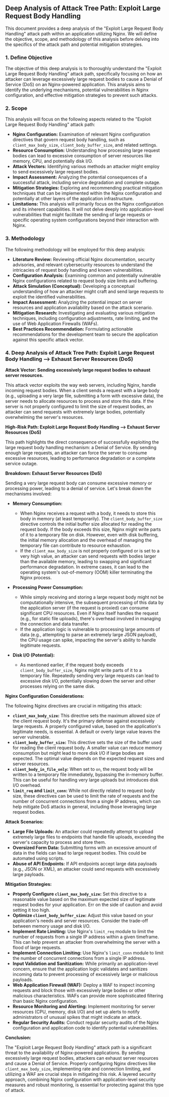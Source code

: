 ## Deep Analysis of Attack Tree Path: Exploit Large Request Body Handling

This document provides a deep analysis of the "Exploit Large Request Body Handling" attack path within an application utilizing Nginx. We will define the objective, scope, and methodology of this analysis before delving into the specifics of the attack path and potential mitigation strategies.

### 1. Define Objective

The objective of this deep analysis is to thoroughly understand the "Exploit Large Request Body Handling" attack path, specifically focusing on how an attacker can leverage excessively large request bodies to cause a Denial of Service (DoS) on an Nginx-powered application. This analysis aims to identify the underlying mechanisms, potential vulnerabilities in Nginx configuration, and effective mitigation strategies to prevent such attacks.

### 2. Scope

This analysis will focus on the following aspects related to the "Exploit Large Request Body Handling" attack path:

* **Nginx Configuration:** Examination of relevant Nginx configuration directives that govern request body handling, such as `client_max_body_size`, `client_body_buffer_size`, and related settings.
* **Resource Consumption:** Understanding how processing large request bodies can lead to excessive consumption of server resources like memory, CPU, and potentially disk I/O.
* **Attack Vectors:** Identifying various methods an attacker might employ to send excessively large request bodies.
* **Impact Assessment:** Analyzing the potential consequences of a successful attack, including service degradation and complete outage.
* **Mitigation Strategies:**  Exploring and recommending practical mitigation techniques that can be implemented within the Nginx configuration and potentially at other layers of the application infrastructure.
* **Limitations:** This analysis will primarily focus on the Nginx configuration and its inherent capabilities. It will not delve deeply into application-level vulnerabilities that might facilitate the sending of large requests or specific operating system configurations beyond their interaction with Nginx.

### 3. Methodology

The following methodology will be employed for this deep analysis:

* **Literature Review:**  Reviewing official Nginx documentation, security advisories, and relevant cybersecurity resources to understand the intricacies of request body handling and known vulnerabilities.
* **Configuration Analysis:** Examining common and potentially vulnerable Nginx configurations related to request body size limits and buffering.
* **Attack Simulation (Conceptual):**  Developing a conceptual understanding of how an attacker might craft and send large requests to exploit the identified vulnerabilities.
* **Impact Assessment:**  Analyzing the potential impact on server resources and application availability based on the attack scenario.
* **Mitigation Research:** Investigating and evaluating various mitigation techniques, including configuration adjustments, rate limiting, and the use of Web Application Firewalls (WAFs).
* **Best Practices Recommendation:**  Formulating actionable recommendations for the development team to secure the application against this specific attack vector.

### 4. Deep Analysis of Attack Tree Path: Exploit Large Request Body Handling --> Exhaust Server Resources (DoS)

**Attack Vector: Sending excessively large request bodies to exhaust server resources.**

This attack vector exploits the way web servers, including Nginx, handle incoming request bodies. When a client sends a request with a large body (e.g., uploading a very large file, submitting a form with excessive data), the server needs to allocate resources to process and store this data. If the server is not properly configured to limit the size of request bodies, an attacker can send requests with extremely large bodies, potentially overwhelming the server's resources.

**High-Risk Path: Exploit Large Request Body Handling --> Exhaust Server Resources (DoS)**

This path highlights the direct consequence of successfully exploiting the large request body handling mechanism: a Denial of Service. By sending enough large requests, an attacker can force the server to consume excessive resources, leading to performance degradation or a complete service outage.

**Breakdown: Exhaust Server Resources (DoS)**

Sending a very large request body can consume excessive memory or processing power, leading to a denial of service. Let's break down the mechanisms involved:

* **Memory Consumption:**
    * When Nginx receives a request with a body, it needs to store this body in memory (at least temporarily). The `client_body_buffer_size` directive controls the initial buffer size allocated for reading the request body. If the body exceeds this size, Nginx might write parts of it to a temporary file on disk. However, even with disk buffering, the initial memory allocation and the overhead of managing the temporary file can contribute to resource exhaustion.
    * If the `client_max_body_size` is not properly configured or is set to a very high value, an attacker can send requests with bodies larger than the available memory, leading to swapping and significant performance degradation. In extreme cases, it can lead to the operating system's out-of-memory (OOM) killer terminating the Nginx process.

* **Processing Power Consumption:**
    * While simply receiving and storing a large request body might not be computationally intensive, the subsequent processing of this data by the application server (if the request is proxied) can consume significant CPU resources. Even if Nginx itself handles the request (e.g., for static file uploads), there's overhead involved in managing the connection and data transfer.
    * If the application logic is vulnerable to processing large amounts of data (e.g., attempting to parse an extremely large JSON payload), the CPU usage can spike, impacting the server's ability to handle legitimate requests.

* **Disk I/O (Potential):**
    * As mentioned earlier, if the request body exceeds `client_body_buffer_size`, Nginx might write parts of it to a temporary file. Repeatedly sending very large requests can lead to excessive disk I/O, potentially slowing down the server and other processes relying on the same disk.

**Nginx Configuration Considerations:**

The following Nginx directives are crucial in mitigating this attack:

* **`client_max_body_size`:** This directive sets the maximum allowed size of the client request body. It's the primary defense against excessively large requests. A properly configured value, based on the application's legitimate needs, is essential. A default or overly large value leaves the server vulnerable.
* **`client_body_buffer_size`:** This directive sets the size of the buffer used for reading the client request body. A smaller value can reduce memory consumption but might lead to more disk I/O if large bodies are expected. The optimal value depends on the expected request sizes and server resources.
* **`client_body_in_file_only`:**  When set to `on`, the request body will be written to a temporary file immediately, bypassing the in-memory buffer. This can be useful for handling very large uploads but introduces disk I/O overhead.
* **`limit_req` and `limit_conn`:** While not directly related to request body size, these directives can be used to limit the rate of requests and the number of concurrent connections from a single IP address, which can help mitigate DoS attacks in general, including those leveraging large request bodies.

**Attack Scenarios:**

* **Large File Uploads:** An attacker could repeatedly attempt to upload extremely large files to endpoints that handle file uploads, exceeding the server's capacity to process and store them.
* **Oversized Form Data:**  Submitting forms with an excessive amount of data in the fields can lead to large request bodies. This could be automated using scripts.
* **Abuse of API Endpoints:**  If API endpoints accept large data payloads (e.g., JSON or XML), an attacker could send requests with excessively large payloads.

**Mitigation Strategies:**

* **Properly Configure `client_max_body_size`:**  Set this directive to a reasonable value based on the maximum expected size of legitimate request bodies for your application. Err on the side of caution and avoid setting it too high.
* **Optimize `client_body_buffer_size`:**  Adjust this value based on your application's needs and server resources. Consider the trade-off between memory usage and disk I/O.
* **Implement Rate Limiting:** Use Nginx's `limit_req` module to limit the number of requests from a single IP address within a given timeframe. This can help prevent an attacker from overwhelming the server with a flood of large requests.
* **Implement Connection Limiting:** Use Nginx's `limit_conn` module to limit the number of concurrent connections from a single IP address.
* **Input Validation and Sanitization:** While primarily an application-level concern, ensure that the application logic validates and sanitizes incoming data to prevent processing of excessively large or malicious payloads.
* **Web Application Firewall (WAF):** Deploy a WAF to inspect incoming requests and block those with excessively large bodies or other malicious characteristics. WAFs can provide more sophisticated filtering than basic Nginx configuration.
* **Resource Monitoring and Alerting:** Implement monitoring for server resources (CPU, memory, disk I/O) and set up alerts to notify administrators of unusual spikes that might indicate an attack.
* **Regular Security Audits:** Conduct regular security audits of the Nginx configuration and application code to identify potential vulnerabilities.

**Conclusion:**

The "Exploit Large Request Body Handling" attack path is a significant threat to the availability of Nginx-powered applications. By sending excessively large request bodies, attackers can exhaust server resources and cause a Denial of Service. Properly configuring Nginx directives like `client_max_body_size`, implementing rate and connection limiting, and utilizing a WAF are crucial steps in mitigating this risk. A layered security approach, combining Nginx configuration with application-level security measures and robust monitoring, is essential for protecting against this type of attack.